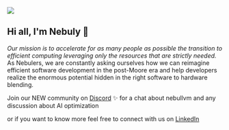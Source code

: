 <img src="https://user-images.githubusercontent.com/83510798/154965794-e8973c24-2cd7-44ee-af2b-7d097410c25f.png">

## Hi all, I'm Nebuly 👐

_Our mission is to accelerate for as many people as possible the transition to efficient computing leveraging only the resources that are strictly needed._
As Nebulers, we are constantly asking ourselves how we can reimagine efficient software development in the post-Moore era and help developers realize the enormous potential hidden in the right software to hardware blending.

Join our NEW community on [Discord](https://discord.gg/RbeQMu886J) ✨ for a chat about nebullvm and any discussion about AI optimization

or if you want to know more feel free to connect with us on [LinkedIn](https://www.linkedin.com/company/nebuly)
